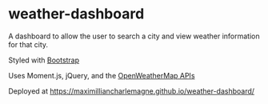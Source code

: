 # weather-dashboard
A dashboard to allow the user to search a city and view weather information for that city.

Styled with [Bootstrap](https://getbootstrap.com/docs/4.4/getting-started/introduction/)

Uses Moment.js, jQuery, and the [OpenWeatherMap APIs](https://openweathermap.org/api)

Deployed at https://maximilliancharlemagne.github.io/weather-dashboard/
